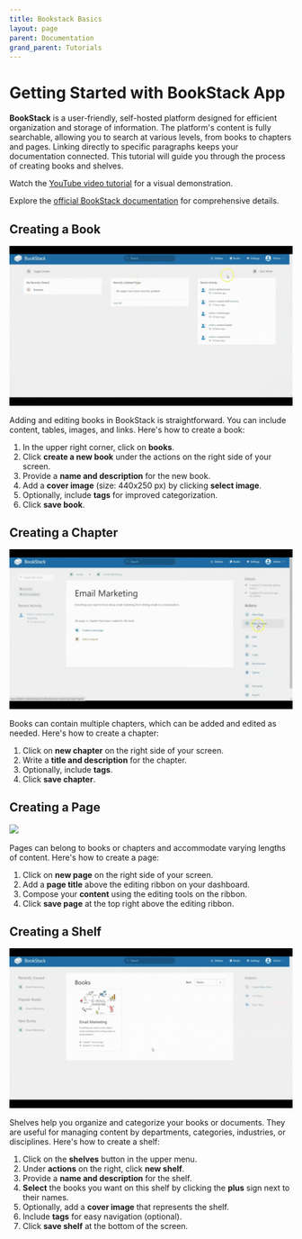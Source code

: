 ```yaml
---
title: Bookstack Basics
layout: page
parent: Documentation
grand_parent: Tutorials
---
```


# Getting Started with BookStack App

**BookStack** is a user-friendly, self-hosted platform designed for efficient organization and storage of information. The platform's content is fully searchable, allowing you to search at various levels, from books to chapters and pages. Linking directly to specific paragraphs keeps your documentation connected. This tutorial will guide you through the process of creating books and shelves.

Watch the [YouTube video tutorial](https://www.youtube.com/watch?v=zrSB8moqRFs) for a visual demonstration.

Explore the [official BookStack documentation](https://bookstackapp.com/docs/) for comprehensive details.

## Creating a Book

![](1-create-book.gif)

Adding and editing books in BookStack is straightforward. You can include content, tables, images, and links. Here's how to create a book:

1. In the upper right corner, click on **books**.
2. Click **create a new book** under the actions on the right side of your screen.
3. Provide a **name and description** for the new book.
4. Add a **cover image** (size: 440x250 px) by clicking **select image**.
5. Optionally, include **tags** for improved categorization.
6. Click **save book**.

## Creating a Chapter

![](2-create-chapter.gif)

Books can contain multiple chapters, which can be added and edited as needed. Here's how to create a chapter:

1. Click on **new chapter** on the right side of your screen.
2. Write a **title and description** for the chapter.
3. Optionally, include **tags**.
4. Click **save chapter**.

## Creating a Page

![](3-create-page.gif)

Pages can belong to books or chapters and accommodate varying lengths of content. Here's how to create a page:

1. Click on **new page** on the right side of your screen.
2. Add a **page title** above the editing ribbon on your dashboard.
3. Compose your **content** using the editing tools on the ribbon.
4. Click **save page** at the top right above the editing ribbon.

## Creating a Shelf

![](4-create-shelf.gif)

Shelves help you organize and categorize your books or documents. They are useful for managing content by departments, categories, industries, or disciplines. Here's how to create a shelf:

1. Click on the **shelves** button in the upper menu.
2. Under **actions** on the right, click **new shelf**.
3. Provide a **name and description** for the shelf.
4. **Select** the books you want on this shelf by clicking the **plus** sign next to their names.
5. Optionally, add a **cover image** that represents the shelf.
6. Include **tags** for easy navigation (optional).
7. Click **save shelf** at the bottom of the screen.
